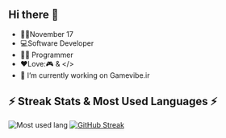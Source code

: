 ## Hi there 👋

<!--
**arad2000/arad2000** is a ✨ _special_ ✨ repository because its `README.md` (this file) appears on your GitHub profile.

Here are some ideas to get you started:

- 🔭 I’m currently working on ...
- 🌱 I’m currently learning ...
- 👯 I’m looking to collaborate on ...
- 🤔 I’m looking for help with ...
- 💬 Ask me about ...
- 📫 How to reach me: ...
- 😄 Pronouns: ...
- ⚡ Fun fact: ...
- 🌱 I’m currently learning React Js
- 💬 Ask me about Python & Javascript
-->
- 👼🏻November 17 
- 💻Software Developer 
- 👨‍💻 Programmer
- ❤️Love:🎮 & </>
- 🔭 I’m currently working on Gamevibe.ir

<!--
<img src="https://discord.c99.nl/widget/theme-1/722950867996639243.png" alt="Arad AShkan"> 
-->

## ⚡ Streak Stats & Most Used Languages ⚡
<img src="https://github-readme-stats.vercel.app/api/top-langs/?username=aradashkan&layout=compact&theme=dark" alt="Most used lang"> [![GitHub Streak](https://github-readme-streak-stats.herokuapp.com?user=aradashkan&theme=youtube-dark&short_numbers=true&card_height=95)](https://github.com/aradashkan) 

<!--
### My Discord Server
[![Discord](https://img.shields.io/discord/869263706339565578?style=for-the-badge&logo=discord&logoColor=white&label=Discord&color=blue)](https://discord.gg/C9DXtRESa8)
--!>
